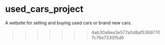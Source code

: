 # used_cars_project
A website for selling and buying used cars or brand new cars.
>>>>>>> 4ab30a8ea3e577a0d8af53697707c76e7330f5d9
